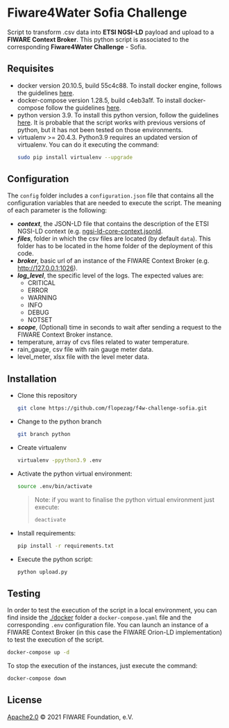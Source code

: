 # Fiware4Water Sofia Challenge

Script to transform .csv data into **ETSI NGSI-LD** payload and upload to a **FIWARE Context Broker**. This python
script is associated to the corresponding **Fiware4Water Challenge** - Sofia.

## Requisites

- docker version 20.10.5, build 55c4c88. To install docker engine, follows the guidelines
  [here](https://docs.docker.com/get-docker).
- docker-compose version 1.28.5, build c4eb3a1f. To install docker-compose follow the guidelines
  [here](https://docs.docker.com/compose/install).
- python version 3.9. To install this python version, follow the guidelines 
  [here](https://www.python.org/downloads). It is probable that the script works with previous versions of python,
  but it has not been tested on those environments.
- virtualenv >= 20.4.3. Python3.9 requires an updated version of virtualenv. You can do it executing the command:
  ```bash
  sudo pip install virtualenv --upgrade
  ```

## Configuration

The `config` folder includes a `configuration.json` file that contains all the configuration variables that are needed
to execute the script. The meaning of each parameter is the following:

- **_context_**, the JSON-LD file that contains the description of the ETSI NGSI-LD context 
  (e.g. [ngsi-ld-core-context.jsonld]("https://uri.etsi.org/ngsi-ld/v1/ngsi-ld-core-context.jsonld").
- **_files_**, folder in which the csv files are located (by default `data`). This folder has to be located in the home
  folder of the deployment of this code.
- **_broker_**, basic url of an instance of the FIWARE Context Broker (e.g. http://127.0.0.1:1026).
- **_log_level_**, the specific level of the logs. The expected values are:
  - CRITICAL 
  - ERROR 
  - WARNING 
  - INFO 
  - DEBUG 
  - NOTSET
- **_scope_**, (Optional) time in seconds to wait after sending a request to the FIWARE Context Broker instance. 
- temperature, array of cvs files related to water temperature.
- rain_gauge, csv file with rain gauge meter data.
- level_meter, xlsx file with the level meter data.

## Installation

- Clone this repository
  ```bash
  git clone https://github.com/flopezag/f4w-challenge-sofia.git
  ```
- Change to the python branch
  ```bash
  git branch python
  ```
- Create virtualenv
  ```bash
  virtualenv -ppython3.9 .env
  ```
- Activate the python virtual environment:
  ```bash
  source .env/bin/activate
  ```
    > Note: if you want to finalise the python virtual environment just execute:
    > ```bash
    > deactivate
    > ```
- Install requirements:
  ```bash
  pip install -r requirements.txt
  ```
- Execute the python script:
  ```bash
  python upload.py
  ```

## Testing

In order to test the execution of the script in a local environment, you can find inside the [./docker](./docker)
folder a `docker-compose.yaml` file and the corresponding `.env` configuration file. You can launch an instance
of a FIWARE Context Broker (in this case the FIWARE Orion-LD implementation) to test the execution of the script.

```bash
docker-compose up -d
```

To stop the execution of the instances, just execute the command:

```bash
docker-compose down
```

## License

[Apache2.0](LICENSE) © 2021 FIWARE Foundation, e.V.
